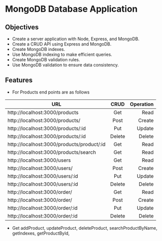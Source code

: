 # MongoDB Database Application

## Objectives

- Create a server application with Node, Express, and MongoDB.
- Create a CRUD API using Express and MongoDB.
- Create MongoDB indexes.
- Use MongoDB indexing to make efficient queries.
- Create MongoDB validation rules.
- Use MongoDB validation to ensure data consistency.

## Features

- For Products end points are as follows

| URL                                        |  CRUD  | Operation |
| ------------------------------------------ | :----: | --------: |
| http://localhost:3000/products             |  Get   |      Read |
| http://localhost:3000/products/            |  Post  |    Create |
| http://localhost:3000/products/:id         |  Put   |    Update |
| http://localhost:3000/products/:id         | Delete |    Delete |
| http://localhost:3000/products/product/:id |  Get   |      Read |
| http://localhost:3000/products/search      |  Get   |      Read |
| http://localhost:3000/users                |  Get   |      Read |
| http://localhost:3000/users/               |  Post  |    Create |
| http://localhost:3000/users/:id            |  Put   |    Update |
| http://localhost:3000/users/:id            | Delete |    Delete |
| http://localhost:3000/order/               |  Get   |      Read |
| http://localhost:3000/order/               |  Post  |    Create |
| http://localhost:3000/order/:id            |  Put   |    Update |
| http://localhost:3000/order/:id            | Delete |    Delete |

- Get
  addProduct,
  updateProduct,
  deleteProduct,
  searchProductByName,
  getIndexes,
  getProductById,
